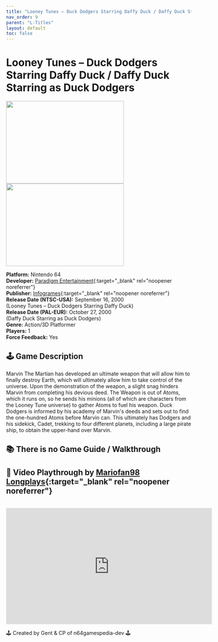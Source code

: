 ```yaml
---
title: "Looney Tunes – Duck Dodgers Starring Daffy Duck / Daffy Duck Starring as Duck Dodgers"
nav_order: 9
parent: "L-Titles"
layout: default
toc: false
---
```


# Looney Tunes – Duck Dodgers Starring Daffy Duck / Daffy Duck Starring as Duck Dodgers

<b>
<img src="https://images.launchbox-app.com/e09dc515-b2d1-44b5-a45d-611b27bd7c6f.jpg" alt="" width="320" height="224" />
<img src="https://images.launchbox-app.com/88fcd49d-c1c3-41ca-aba8-96bba36ad944.jpg" alt="" width="320" height="224" />
</b>

**Platform:** Nintendo 64  
**Developer:** [Paradigm Entertainment](https://en.wikipedia.org/wiki/Paradigm_Entertainment){:target="_blank" rel="noopener noreferrer"}  
**Publisher:** [Infogrames](https://en.wikipedia.org/wiki/Atari_SA){:target="_blank" rel="noopener noreferrer"}  
**Release Date (NTSC-USA):** September 16, 2000  
(Looney Tunes – Duck Dodgers Starring Daffy Duck)  
**Release Date (PAL-EUR):** October 27, 2000  
(Daffy Duck Starring as Duck Dodgers)  
**Genre:** Action/3D Platformer  
**Players:** 1  
**Force Feedback:** Yes  

## 🕹️ Game Description
Marvin The Martian has developed an ultimate weapon that will allow him to finally destroy Earth, which will ultimately allow him to take control of the universe. Upon the demonstration of the weapon, a slight snag hinders Marvin from completing his devious deed. The Weapon is out of Atoms, which it runs on, so he sends his minions (all of which are characters from the Looney Tune universe) to gather Atoms to fuel his weapon. Duck Dodgers is informed by his academy of Marvin's deeds and sets out to find the one-hundred Atoms before Marvin can. This ultimately has Dodgers and his sidekick, Cadet, trekking to four different planets, including a large pirate ship, to obtain the upper-hand over Marvin.

## 📚 There is no Game Guide / Walkthrough

## 🎥 Video Playthrough by [Mariofan98 Longplays](https://www.youtube.com/channel/UCL66oGo4SmlRBITO-EnUslg){:target="_blank" rel="noopener noreferrer"}
<br />  
<iframe width="560" height="315" src="https://www.youtube.com/embed/lUVDHuHN6Z8" title="YouTube video player" frameborder="0" allowfullscreen></iframe>

🕹️ Created by Gent & CP of n64gamespedia-dev 🕹️

<!-- Vault Format: n64gamespedia-dev -->
<!-- Protocol Source: _vault-specs/format-protocol.md -->
